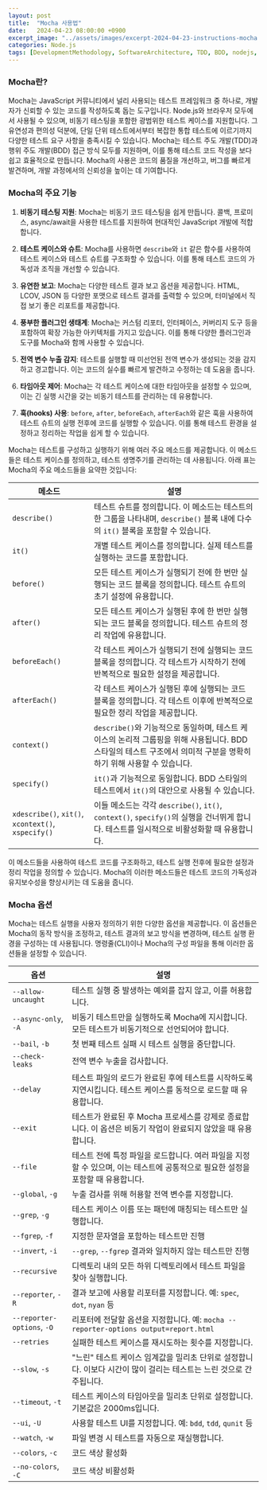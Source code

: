 ```yaml
---
layout: post
title:  "Mocha 사용법"
date:   2024-04-23 08:00:00 +0900
excerpt_image: "../assets/images/excerpt-2024-04-23-instructions-mocha.png"
categories: Node.js 
tags: [DevelopmentMethodology, SoftwareArchitecture, TDD, BDD, nodejs, javascript, Mocha]
---
```

### Mocha란?

Mocha는 JavaScript 커뮤니티에서 널리 사용되는 테스트 프레임워크 중 하나로, 개발자가 신뢰할 수 있는 코드를 작성하도록 돕는 도구입니다.  Node.js와 브라우저 모두에서 사용될 수 있으며, 비동기 테스팅을 포함한 광범위한 테스트 케이스를 지원합니다. 그 유연성과 편의성 덕분에, 단일 단위 테스트에서부터 복잡한 통합 테스트에 이르기까지 다양한 테스트 요구 사항을 충족시킬 수 있습니다. Mocha는 테스트 주도 개발(TDD)과 행위 주도 개발(BDD) 접근 방식 모두를 지원하며, 이를 통해 테스트 코드 작성을 보다 쉽고 효율적으로 만듭니다. Mocha의 사용은 코드의 품질을 개선하고, 버그를 빠르게 발견하며, 개발 과정에서의 신뢰성을 높이는 데 기여합니다.

### Mocha의 주요 기능

1. **비동기 테스팅 지원**: Mocha는 비동기 코드 테스팅을 쉽게 만듭니다. 콜백, 프로미스, async/await을 사용한 테스트를 지원하여 현대적인 JavaScript 개발에 적합합니다.

2. **테스트 케이스와 슈트**: Mocha를 사용하면 `describe`와 `it` 같은 함수를 사용하여 테스트 케이스와 테스트 슈트를 구조화할 수 있습니다. 이를 통해 테스트 코드의 가독성과 조직을 개선할 수 있습니다.

3. **유연한 보고**: Mocha는 다양한 테스트 결과 보고 옵션을 제공합니다. HTML, LCOV, JSON 등 다양한 포맷으로 테스트 결과를 출력할 수 있으며, 터미널에서 직접 보기 좋은 리포트를 제공합니다.

4. **풍부한 플러그인 생태계**: Mocha는 커스텀 리포터, 인터페이스, 커버리지 도구 등을 포함하여 확장 가능한 아키텍처를 가지고 있습니다. 이를 통해 다양한 플러그인과 도구를 Mocha와 함께 사용할 수 있습니다.

5. **전역 변수 누출 감지**: 테스트를 실행할 때 미선언된 전역 변수가 생성되는 것을 감지하고 경고합니다. 이는 코드의 실수를 빠르게 발견하고 수정하는 데 도움을 줍니다.

6. **타임아웃 제어**: Mocha는 각 테스트 케이스에 대한 타임아웃을 설정할 수 있으며, 이는 긴 실행 시간을 갖는 비동기 테스트를 관리하는 데 유용합니다.

7. **훅(hooks) 사용**: `before`, `after`, `beforeEach`, `afterEach`와 같은 훅을 사용하여 테스트 슈트의 실행 전후에 코드를 실행할 수 있습니다. 이를 통해 테스트 환경을 설정하고 정리하는 작업을 쉽게 할 수 있습니다.

Mocha는 테스트를 구성하고 실행하기 위해 여러 주요 메소드를 제공합니다. 이 메소드들은 테스트 케이스를 정의하고, 테스트 생명주기를 관리하는 데 사용됩니다. 아래 표는 Mocha의 주요 메소드들을 요약한 것입니다:

| 메소드                                             | 설명                                                         |
| -------------------------------------------------- | ------------------------------------------------------------ |
| `describe()`                                       | 테스트 슈트를 정의합니다. 이 메소드는 테스트의 한 그룹을 나타내며, `describe()` 블록 내에 다수의 `it()` 블록을 포함할 수 있습니다. |
| `it()`                                             | 개별 테스트 케이스를 정의합니다. 실제 테스트를 실행하는 코드를 포함합니다. |
| `before()`                                         | 모든 테스트 케이스가 실행되기 전에 한 번만 실행되는 코드 블록을 정의합니다. 테스트 슈트의 초기 설정에 유용합니다. |
| `after()`                                          | 모든 테스트 케이스가 실행된 후에 한 번만 실행되는 코드 블록을 정의합니다. 테스트 슈트의 정리 작업에 유용합니다. |
| `beforeEach()`                                     | 각 테스트 케이스가 실행되기 전에 실행되는 코드 블록을 정의합니다. 각 테스트가 시작하기 전에 반복적으로 필요한 설정을 제공합니다. |
| `afterEach()`                                      | 각 테스트 케이스가 실행된 후에 실행되는 코드 블록을 정의합니다. 각 테스트 이후에 반복적으로 필요한 정리 작업을 제공합니다. |
| `context()`                                        | `describe()`와 기능적으로 동일하며, 테스트 케이스의 논리적 그룹핑을 위해 사용됩니다. BDD 스타일의 테스트 구조에서 의미적 구분을 명확히 하기 위해 사용할 수 있습니다. |
| `specify()`                                        | `it()`과 기능적으로 동일합니다. BDD 스타일의 테스트에서 `it()`의 대안으로 사용될 수 있습니다. |
| `xdescribe()`, `xit()`, `xcontext()`, `xspecify()` | 이들 메소드는 각각 `describe()`, `it()`, `context()`, `specify()`의 실행을 건너뛰게 합니다. 테스트를 일시적으로 비활성화할 때 유용합니다. |

이 메소드들을 사용하여 테스트 코드를 구조화하고, 테스트 실행 전후에 필요한 설정과 정리 작업을 정의할 수 있습니다. Mocha의 이러한 메소드들은 테스트 코드의 가독성과 유지보수성을 향상시키는 데 도움을 줍니다.

### Mocha 옵션

Mocha는 테스트 실행을 사용자 정의하기 위한 다양한 옵션을 제공합니다. 이 옵션들은 Mocha의 동작 방식을 조정하고, 테스트 결과의 보고 방식을 변경하며, 테스트 실행 환경을 구성하는 데 사용됩니다. 명령줄(CLI)이나 Mocha의 구성 파일을 통해 이러한 옵션들을 설정할 수 있습니다.

| 옵션                       | 설명                                                         |
| -------------------------- | ------------------------------------------------------------ |
| `--allow-uncaught`         | 테스트 실행 중 발생하는 예외를 잡지 않고, 이를 허용합니다.   |
| `--async-only`, `-A`       | 비동기 테스트만을 실행하도록 Mocha에 지시합니다. 모든 테스트가 비동기적으로 선언되어야 합니다. |
| `--bail`, `-b`             | 첫 번째 테스트 실패 시 테스트 실행을 중단합니다.             |
| `--check-leaks`            | 전역 변수 누출을 검사합니다.                                 |
| `--delay`                  | 테스트 파일의 로드가 완료된 후에 테스트를 시작하도록 지연시킵니다. 테스트 케이스를 동적으로 로드할 때 유용합니다. |
| `--exit`                   | 테스트가 완료된 후 Mocha 프로세스를 강제로 종료합니다. 이 옵션은 비동기 작업이 완료되지 않았을 때 유용합니다. |
| `--file`                   | 테스트 전에 특정 파일을 로드합니다. 여러 파일을 지정할 수 있으며, 이는 테스트에 공통적으로 필요한 설정을 포함할 때 유용합니다. |
| `--global`, `-g`           | 누출 검사를 위해 허용할 전역 변수를 지정합니다.              |
| `--grep`, `-g`             | 테스트 케이스 이름 또는 패턴에 매칭되는 테스트만 실행합니다. |
| `--fgrep`, `-f`            | 지정한 문자열을 포함하는 테스트만 진행                       |
| `--invert`, `-i`           | `--grep`, `--fgrep` 결과와 일치하지 않는 테스트만 진행       |
| `--recursive`              | 디렉토리 내의 모든 하위 디렉토리에서 테스트 파일을 찾아 실행합니다. |
| `--reporter`, `-R`         | 결과 보고에 사용할 리포터를 지정합니다. 예: `spec`, `dot`, `nyan` 등 |
| `--reporter-options`, `-O` | 리포터에 전달할 옵션을 지정합니다. 예: `mocha --reporter-options output=report.html` |
| `--retries`                | 실패한 테스트 케이스를 재시도하는 횟수를 지정합니다.         |
| `--slow`, `-s`             | "느린" 테스트 케이스 임계값을 밀리초 단위로 설정합니다. 이보다 시간이 많이 걸리는 테스트는 느린 것으로 간주됩니다. |
| `--timeout`, `-t`          | 테스트 케이스의 타임아웃을 밀리초 단위로 설정합니다. 기본값은 2000ms입니다. |
| `--ui`, `-U`               | 사용할 테스트 UI를 지정합니다. 예: `bdd`, `tdd`, `qunit` 등  |
| `--watch`, `-w`            | 파일 변경 시 테스트를 자동으로 재실행합니다.                 |
| `--colors`, `-c`           | 코드 색상 활성화                                             |
| `--no-colors`, `-C`        | 코드 색상 비활성화                                           |
